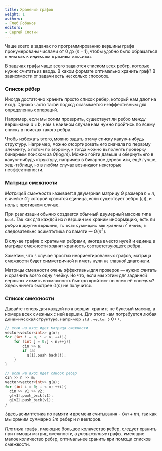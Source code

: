 ```yaml
---
title: Хранение графов
weight: 1
authors:
- Глеб Лобанов
editors:
- Сергей Слотин
---
```


Чаще всего в задачах по программированию вершины графа пронумерованы числами от $0$ до $(n-1)$, чтобы удобно было обращаться к ним как к индексам в разных массивах.

В задачах графы чаще всего задаются списком всех ребер, которые нужно считать из ввода. В каком формате оптимально хранить граф? В зависимости от задачи есть несколько способов.

### Список рёбер

Иногда достаточно хранить просто список ребер, который нам дают на вход. Однако часто такой подход оказывается неэффективным для определенных операций. 

Например, если мы хотим проверить, существует ли ребро между вершинами $a$ и $b$, нам в наивном случае нам нужно пройтись по всему списку в поисках такого ребра.

Чтобы избежать этого, можно задать этому списку какую-нибудь структуру. Например, можно отсортировать его сначала по первому элементу, а потом по второму, и тогда можно выполнять проверку бинарным поиском за $O(\log m)$. Можно пойти дальше и обернуть его в какую-нибудь структуру, например в бинарное дерево или, ещё лучше, хеш-таблицу, но в любом случае возникают некоторые неэффективности.

### Матрица смежности

*Матрицей смежности* называется двумерная матрицу $G$ размера $n \times n$, в ячейке $G_{ij}$ которой хранится единица, если существует ребро $(i, j)$, и ноль в противном случае.

При реализации обычно создается обычный двумерный массив типа `bool`. Так как для каждой из $n$ вершин мы храним информацию, есть ли ребро в другие вершины, то есть суммарно мы храним $n^2$ ячеек, а следовательно асимптотика по памяти — $O(n^2)$.

В случае графов с кратными ребрами, иногда вместо нулей и единиц в матрице смежности хранят кратность соответствующего ребра.

Заметим, что в случае простых неориентированных графов, матрица смежности будет симметричной и иметь нули на главной диагонали.

Матрицы смежности очень эффективны для проверок — нужно считать и сравнить всего одну ячейку. Но что, если мы хотим для заданной вершины $v$ иметь возможность быстро пройтись по всем её соседям? Здесь ничего быстрее $O(n)$ не получится.

### Список смежности

Давайте теперь для каждой из $n$ вершин хранить не булевый массив, а номера всех смежных с ней вершин. Для этого нам потребуется любая динамическая структура, например `std::vector` в C++.

```c++
// если на вход идет матрица смежности
vector<vector<int>> g(n);
for (int i = 0; i < n; ++i){
    for (int j = 0;j < n;++j){
        cin >> a;
        if (a)
          g[i].push_back(j);
    }
}

// если на вход идет список ребер
cin >> n >> m;
vector<vector<int>> g(n);
for (int i = 0; i < m; ++i){
  cin >> v1 >> v2;
  g[v1].push_back(v2);
  g[v2].push_back(v1);
}
```

Здесь асимптотика по памяти и времени считывания - $O(n + m)$, так как мы храним суммарно $2m$ ребер и $n$ векторов.

*Плотные* графы, имеющие большое количество ребер, следует хранить при помощи матриц смежности, а *разреженные* графы, имеющие малое количество ребер, оптимальнее хранить при помощи списков смежности.
